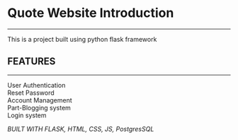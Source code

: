<h1>Quote Website Introduction</h1>
<hr>

This is a project built using python flask framework

<h2>FEATURES</h2><hr>
User Authentication<br>
Reset Password<br>
Account Management<br>
Part-Blogging system<br>
Login system<br>

<em>BUILT WITH FLASK, HTML, CSS, JS, PostgresSQL<em>
